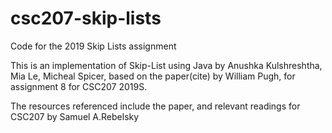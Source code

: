 # csc207-skip-lists
Code for the 2019 Skip Lists assignment

This is an implementation of Skip-List using Java by Anushka Kulshreshtha, Mia Le, Micheal Spicer, based on the paper(cite) by William Pugh, for assignment 8 for CSC207 2019S.

The resources referenced include the paper, and relevant readings for CSC207 by Samuel A.Rebelsky
